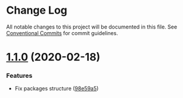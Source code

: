 # Change Log

All notable changes to this project will be documented in this file.
See [Conventional Commits](https://conventionalcommits.org) for commit guidelines.

# [1.1.0](https://github.com/Hennos/spiiras-articles-searcher/compare/v1.0.0...v1.1.0) (2020-02-18)


### Features

* Fix packages structure ([98e59a5](https://github.com/Hennos/spiiras-articles-searcher/commit/98e59a51badef015b057627ba3cb46093e05131c))

